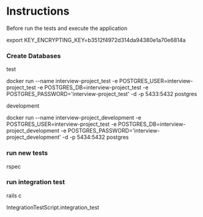 # Instructions

Before run the tests and execute the application

export KEY_ENCRYPTING_KEY=b3512f4972d314da94380e1a70e6814a

### Create Databases

test

docker run --name interview-project_test -e POSTGRES_USER=interview-project_test -e POSTGRES_DB=interview-project_test -e POSTGRES_PASSWORD='interview-project_test' -d -p 5433:5432 postgres

development

docker run --name interview-project_development -e POSTGRES_USER=interview-project_test -e POSTGRES_DB=interview-project_development -e POSTGRES_PASSWORD='interview-project_development' -d -p 5434:5432 postgres

### run new tests

rspec

### run integration test

rails c

IntegrationTestScript.integration_test
